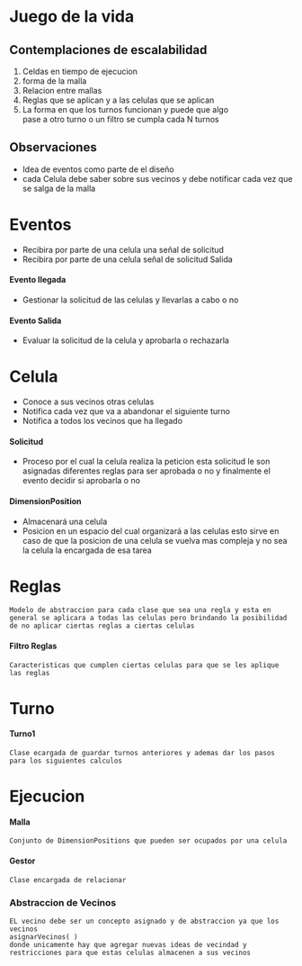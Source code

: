 # Juego de la vida

## Contemplaciones de escalabilidad 
1. Celdas en tiempo de ejecucion
2. forma de la malla
3. Relacion entre mallas
4. Reglas que se aplican y a las celulas que se aplican
5. La forma en que los turnos funcionan y puede que algo <br>pase a otro turno o un filtro se cumpla cada N turnos


## Observaciones
* Idea de eventos como parte de el diseño
* cada Celula debe saber sobre sus vecinos y debe notificar cada vez que se salga de la malla

# Eventos
* Recibira por parte de una celula una señal de solicitud
* Recibira por parte de una celula señal de solicitud Salida
#### Evento llegada
*  Gestionar la solicitud de las celulas y llevarlas a cabo o no
#### Evento Salida
* Evaluar la solicitud de la celula y aprobarla o rechazarla

# Celula
* Conoce a sus vecinos otras celulas
* Notifica cada vez que va a abandonar el siguiente turno
* Notifica a todos los vecinos que ha llegado
    
#### Solicitud
* Proceso por el cual la celula realiza la peticion esta solicitud le son asignadas diferentes reglas para ser aprobada o no y finalmente el evento decidir si aprobarla o no
#### DimensionPosition
* Almacenará una celula 
* Posicion en un espacio del cual organizará a las celulas esto sirve en caso de que la posicion de una celula se vuelva mas compleja y no sea la celula la encargada de esa tarea

# Reglas
    Modelo de abstraccion para cada clase que sea una regla y esta en general se aplicara a todas las celulas pero brindando la posibilidad de no aplicar ciertas reglas a ciertas celulas
#### Filtro Reglas
    Caracteristicas que cumplen ciertas celulas para que se les aplique las reglas
    
# Turno
#### Turno1
    Clase ecargada de guardar turnos anteriores y ademas dar los pasos para los siguientes calculos
# Ejecucion
#### Malla
    Conjunto de DimensionPositions que pueden ser ocupados por una celula
#### Gestor
    Clase encargada de relacionar


### Abstraccion de Vecinos
    EL vecino debe ser un concepto asignado y de abstraccion ya que los vecinos
    asignarVecinos( )
    donde unicamente hay que agregar nuevas ideas de vecindad y restricciones para que estas celulas almacenen a sus vecinos
